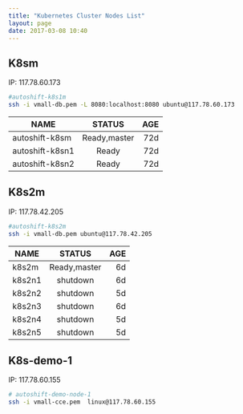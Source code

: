 ```yaml
---
title: "Kubernetes Cluster Nodes List"
layout: page
date: 2017-03-08 10:40
---
```


## K8sm
IP: 	117.78.60.173
```bash
#autoshift-k8s1m
ssh -i vmall-db.pem -L 8080:localhost:8080 ubuntu@117.78.60.173

```

| NAME           | STATUS        |   AGE  |
| ---------------|:-------------:| ------:|
|autoshift-k8sm  |  Ready,master |  72d   |
|autoshift-k8sn1 |  Ready        |  72d   |
|autoshift-k8sn2 |  Ready        |  72d   |


## K8s2m
IP: 117.78.42.205

```bash
#autoshift-k8s2m
ssh -i vmall-db.pem ubuntu@117.78.42.205
```

| NAME     | STATUS      |   AGE  |
| ---------|:-----------:| ------:|
|k8s2m     |Ready,master |  6d    |
|k8s2n1    |shutdown     |  6d    |
|k8s2n2    |shutdown     |  5d    |
|k8s2n3    |shutdown     |  6d    |
|k8s2n4    |shutdown     |  5d    |
|k8s2n5    |shutdown     |  5d    |


## K8s-demo-1
IP: 117.78.60.155

```bash
# autoshift-demo-node-1
ssh -i vmall-cce.pem  linux@117.78.60.155
```